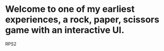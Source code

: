 # Welcome to one of my earliest experiences, a rock, paper, scissors game with an interactive UI.
RPS2
